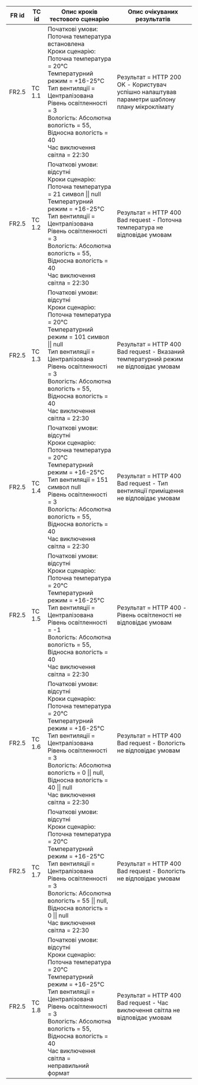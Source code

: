 |FR id|TC id|Опис кроків тестового сценарію|Опис очікуваних результатів|
|-----|-----|--------------------------------|-------------------------|
|FR2.5|TC 1.1|Початкові умови: Поточна температура встановлена<br>Кроки сценарію:<br>Поточна температура = 20°C<br>Температурний режим = +16-25°C<br>Тип вентиляції = Централізована<br>Рівень освітленності = 3<br>Вологість: Абсолютна вологість = 55, Відносна вологість = 40<br>Час виключення світла = 22:30<br>|Результат = HTTP 200 OK - Користувач успішно налаштував параметри шаблону плану мікроклімату|
|FR2.5|TC 1.2|Початкові умови: відсутні<br>Кроки сценарію:<br>Поточна температура = 21 символ \|\| null <br>Температурний режим = +16-25°C<br>Тип вентиляції = Централізована<br>Рівень освітленності = 3<br>Вологість: Абсолютна вологість = 55, Відносна вологість = 40<br>Час виключення світла = 22:30<br>|Результат = HTTP 400 Bad request - Поточна температура не відповідає умовам|
|FR2.5|TC 1.3|Початкові умови: відсутні<br>Кроки сценарію:<br>Поточна температура = 20°C<br>Температурний режим = 101 символ \|\| null <br>Тип вентиляції = Централізована<br>Рівень освітленності = 3<br>Вологість: Абсолютна вологість = 55, Відносна вологість = 40<br>Час виключення світла = 22:30<br>|Результат = HTTP 400 Bad request - Вказаний температурний режим не відповідає умовам|
|FR2.5|TC 1.4|Початкові умови: відсутні<br>Кроки сценарію:<br>Поточна температура = 20°C<br>Температурний режим = +16-25°C<br>Тип вентиляції = 151 символ  null <br>Рівень освітленності = 3<br>Вологість: Абсолютна вологість = 55, Відносна вологість = 40<br>Час виключення світла = 22:30<br>|Результат = HTTP 400 Bad request - Тип вентиляції приміщення не відповідає умовам|
|FR2.5|TC 1.5|Початкові умови: відсутні<br>Кроки сценарію:<br>Поточна температура = 20°C<br>Температурний режим = +16-25°C<br>Тип вентиляції = Централізована<br>Рівень освітленності = -1<br>Вологість: Абсолютна вологість = 55, Відносна вологість = 40<br>Час виключення світла = 22:30<br>|Результат = HTTP 400 - Рівень освітленості не відповідає умовам|
|FR2.5|TC 1.6|Початкові умови: відсутні<br>Кроки сценарію:<br>Поточна температура = 20°C<br>Температурний режим = +16-25°C<br>Тип вентиляції = Централізована<br>Рівень освітленності = 3<br>Вологість: Абсолютна вологість = 0 \|\| null, Відносна вологість = 40 \|\| null<br>Час виключення світла = 22:30<br>|Результат = HTTP 400 Bad request - Вологість не відповідає умовам|
|FR2.5|TC 1.7|Початкові умови: відсутні<br>Кроки сценарію:<br>Поточна температура = 20°C<br>Температурний режим = +16-25°C<br>Тип вентиляції = Централізована<br>Рівень освітленності = 3<br>Вологість: Абсолютна вологість = 55 \|\| null, Відносна вологість = 0 \|\| null<br>Час виключення світла = 22:30<br>|Результат = HTTP 400 Bad request - Вологість не відповідає умовам|
|FR2.5|TC 1.8|Початкові умови: відсутні<br>Кроки сценарію:<br>Поточна температура = 20°C<br>Температурний режим = +16-25°C<br>Тип вентиляції = Централізована<br>Рівень освітленності = 3<br>Вологість: Абсолютна вологість = 55, Відносна вологість = 40<br>Час виключення світла = неправильний формат<br>|Результат = HTTP 400 Bad request - Час виключення світла не відповідає умовам|
